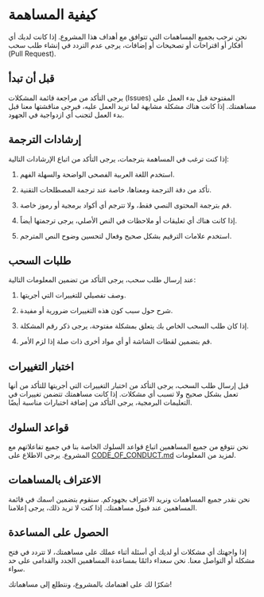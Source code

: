 # كيفية المساهمة

نحن نرحب بجميع المساهمات التي تتوافق مع أهداف هذا المشروع. إذا كانت لديك أي أفكار أو اقتراحات أو تصحيحات أو إضافات، يرجى عدم التردد في إنشاء طلب سحب (Pull Request).

## قبل أن تبدأ

يرجى التأكد من مراجعة قائمة المشكلات (Issues) المفتوحة قبل بدء العمل على مساهمتك. إذا كانت هناك مشكلة مشابهة لما تريد العمل عليه، فيرجى مناقشتها معنا قبل بدء العمل لتجنب أي ازدواجية في الجهود.

## إرشادات الترجمة

إذا كنت ترغب في المساهمة بترجمات، يرجى التأكد من اتباع الإرشادات التالية:

1. استخدم اللغة العربية الفصحى الواضحة والسهلة الفهم.

2. تأكد من دقة الترجمة ومعناها، خاصة عند ترجمة المصطلحات التقنية.

3. قم بترجمة المحتوى النصي فقط، ولا تترجم أي أكواد برمجية أو رموز خاصة.

4. إذا كانت هناك أي تعليقات أو ملاحظات في النص الأصلي، يرجى ترجمتها أيضاً.

5. استخدم علامات الترقيم بشكل صحيح وفعال لتحسين وضوح النص المترجم.

## طلبات السحب

عند إرسال طلب سحب، يرجى التأكد من تضمين المعلومات التالية:

1. وصف تفصيلي للتغييرات التي أجريتها.

2. شرح حول سبب كون هذه التغييرات ضرورية أو مفيدة.

3. إذا كان طلب السحب الخاص بك يتعلق بمشكلة مفتوحة، يرجى ذكر رقم المشكلة.

4. قم بتضمين لقطات الشاشة أو أي مواد أخرى ذات صلة إذا لزم الأمر.

## اختبار التغييرات

قبل إرسال طلب السحب، يرجى التأكد من اختبار التغييرات التي أجريتها للتأكد من أنها تعمل بشكل صحيح ولا تسبب أي مشكلات. إذا كانت مساهمتك تتضمن تغييرات في التعليمات البرمجية، يرجى التأكد من إضافة اختبارات مناسبة أيضًا.

## قواعد السلوك

نحن نتوقع من جميع المساهمين اتباع قواعد السلوك الخاصة بنا في جميع تفاعلاتهم مع المشروع. يرجى الاطلاع على [CODE_OF_CONDUCT.md](CODE_OF_CONDUCT.md) لمزيد من المعلومات.

## الاعتراف بالمساهمات

نحن نقدر جميع المساهمات ونريد الاعتراف بجهودكم. سنقوم بتضمين اسمك في قائمة المساهمين عند قبول مساهمتك. إذا كنت لا تريد ذلك، يرجى إعلامنا.

## الحصول على المساعدة

إذا واجهتك أي مشكلات أو لديك أي أسئلة أثناء عملك على مساهمتك، لا تتردد في فتح مشكلة أو التواصل معنا. نحن سعداء دائمًا بمساعدة المساهمين الجدد والقدامى على حد سواء.

شكرًا لك على اهتمامك بالمشروع، ونتطلع إلى مساهماتك!
